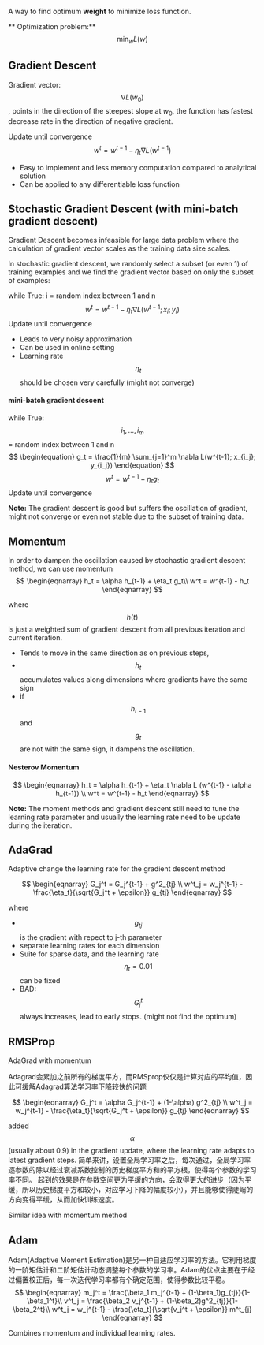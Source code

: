 A way to find optimum **weight** to minimize loss function.

** Optimization problem:** $$\min_w L(w)$$

## Gradient Descent

Gradient vector: $$\nabla L(w_0)$$, points in the direction of the steepest slope at $w_0$, the function has fastest decrease rate in the direction of negative gradient.

Update until convergence
$$
\begin{equation}
w^t = w^{t-1} - \eta_t \nabla L(w^{t-1}) 
\end{equation}
$$

- Easy to implement and less memory computation compared to analytical solution
- Can be applied to any differentiable loss function

## Stochastic Gradient Descent (with mini-batch gradient descent)

Gradient Descent becomes infeasible for large data problem where the calculation of gradient vector scales as the training data size scales.

In stochastic gradient descent, we randomly select a subset (or even 1) of training examples and we find the gradient vector based on only the subset of examples:

while True:
i = random index between 1 and n
$$
\begin{equation}
w^t = w^{t-1} - \eta_t \nabla L(w^{t-1}; x_i; y_i) 
\end{equation}
$$
Update until convergence

- Leads to very noisy approximation
- Can be used in online setting
- Learning rate $$\eta_t$$ should be chosen very carefully (might not converge)

#### mini-batch gradient descent

while True:
$$i_1,...,i_m$$ = random index between 1 and n
$$
\begin{equation}
g_t = \frac{1}{m} \sum_{j=1}^m \nabla L(w^{t-1}; x_{i_j}; y_{i_j}) 
\end{equation}
$$
$$
\begin{equation}
w^t = w^{t-1} - \eta_t g_t
\end{equation}
$$
Update until convergence

**Note:** The gradient descent is good but suffers the oscillation of gradient, might not converge or even not stable due to the subset of training data.

## Momentum
In order to dampen the oscillation caused by stochastic gradient descent method, we can use momentum 
$$
\begin{eqnarray}
h_t = \alpha h_{t-1} + \eta_t g_t\\
w^t = w^{t-1} - h_t
\end{eqnarray}
$$

where $$h(t)$$ is just a weighted sum of gradient descent from all previous iteration and current iteration. 

- Tends to move in the same direction as on previous steps, 
- $$h_t$$ accumulates values along dimensions where gradients have the same sign
- if $$h_{t-1}$$ and $$g_t$$ are not with the same sign, it dampens the oscillation.

#### Nesterov Momentum
$$
\begin{eqnarray}
h_t = \alpha h_{t-1} + \eta_t \nabla L (w^{t-1} - \alpha h_{t-1}) \\
w^t = w^{t-1} - h_t
\end{eqnarray}
$$

**Note:** The moment methods and gradient descent still need to tune the learning rate parameter and usually the learning rate need to be update during the iteration.

## AdaGrad
Adaptive change the learning rate for the gradient descent method

$$
\begin{eqnarray}
G_j^t = G_j^{t-1} +  g^2_{tj} \\
w^t_j = w_j^{t-1} - \frac{\eta_t}{\sqrt{G_j^t + \epsilon}} g_{tj} 
\end{eqnarray}
$$

where
- $$g_{tj} $$ is the gradient with repect to j-th parameter
- separate learning rates for each dimension
- Suite for sparse data, and the learning rate $$\eta_t = 0.01$$ can be fixed
- BAD: $$G_j^t $$  always increases, lead to early stops. (might not find the optimum)

## RMSProp
AdaGrad with momentum

Adagrad会累加之前所有的梯度平方，而RMSprop仅仅是计算对应的平均值，因此可缓解Adagrad算法学习率下降较快的问题

$$
\begin{eqnarray}
G_j^t = \alpha G_j^{t-1} +  (1-\alpha) g^2_{tj} \\
w^t_j = w_j^{t-1} - \frac{\eta_t}{\sqrt{G_j^t + \epsilon}} g_{tj} 
\end{eqnarray}
$$

added $$\alpha$$ (usually about 0.9) in the gradient update, where the learning rate adapts to latest gradient steps. 
简单来讲，设置全局学习率之后，每次通过，全局学习率逐参数的除以经过衰减系数控制的历史梯度平方和的平方根，使得每个参数的学习率不同。
起到的效果是在参数空间更为平缓的方向，会取得更大的进步（因为平缓，所以历史梯度平方和较小，对应学习下降的幅度较小），并且能够使得陡峭的方向变得平缓，从而加快训练速度。


Similar idea with momentum method

## Adam
Adam(Adaptive Moment Estimation)是另一种自适应学习率的方法。它利用梯度的一阶矩估计和二阶矩估计动态调整每个参数的学习率。Adam的优点主要在于经过偏置校正后，每一次迭代学习率都有个确定范围，使得参数比较平稳。
$$
\begin{eqnarray}
m_j^t = \frac{\beta_1 m_j^{t-1} + (1-\beta_1)g_{tj}}{1- \beta_1^t}\\
v^t_j = \frac{\beta_2 v_j^{t-1} + (1-\beta_2)g^2_{tj}}{1- \beta_2^t}\\
w^t_j = w_j^{t-1} - \frac{\eta_t}{\sqrt{v_j^t + \epsilon}} m^t_{j} 
\end{eqnarray}
$$

Combines momentum and individual learning rates. 



